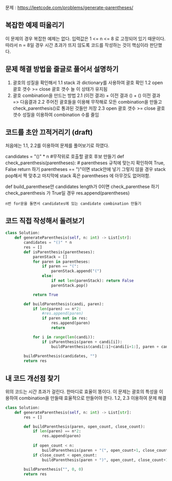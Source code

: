 문제 : https://leetcode.com/problems/generate-parentheses/


## 복잡한 예제 떠올리기
이 문제의 경우 복잡한 예제는 없다. 입력값은 1 <= n <= 8 로 고정되어 있기 때문이다.
따라서 n = 8일 경우 시간 초과가 뜨지 않도록 코드를 작성하는 것이 핵심이라 판단했다.

## 문제 해결 방법을 줄글로 풀어서 설명하기
1. 괄호의 성질을 확인해서 
    1.1 stack 과 dictionary를 사용하여 괄호 확인 
    1.2 open 괄호 갯수 >= close 괄호 갯수 늘 이 상태가 유지됨 
2. 괄호 combination을 만드는 방법
    2.1 (이전 결과) + 이전 결과 () + () 이전 결과 => 다음결과 
    2.2 주어진 괄호들을 이용해 무작해로 모든 combination을 만들고 check_parenthesis()로 통과된 것들만 저장
    2.3 open 괄호 갯수 >= close 괄호 갯수 성질을 이용하여 combination 수를 줄임 

## 코드를 초안 끄적거리기 (draft)
처음에는 1.1, 2.2를 이용하여 문제를 풀어보기로 하였다. 

candidates = "()" * n #무작위로 호출할 괄호 후보 만들기 
def check_parenthesis(parentheses):
    # parentheses 규칙에 맞는지 확인하여 True, False return 하기
    parentheses == ")"이면 stack안에 넣기 
    그렇지 않을 경우 stack pop해서 짝 맞추고 마지막에 stack 혹은 parentheses 에 아무것도 없어야함.

def build_parenthese안
    candidates length가 0이면 check_parenthese 하기 
        check_parenthesis 가 True일 경우
            res.append(parentheses)
    
    n번 for문을 돌면서 candidates에 있는 candidate combination 만들기  
    

## 코드 직접 작성해서 돌려보기

```python
class Solution:
    def generateParenthesis(self, n: int) -> List[str]:
        candidates = "()" * n
        res = []
        def isParenthesis(parentheses):
            parenStack = []
            for paren in parentheses:
                if paren == "(":
                    parenStack.append("(")
                else:
                    if not len(parenStack): return False
                    parenStack.pop() 

            return True

        def buildParenthesis(candi, paren):
            if len(paren) == n*2:
                #res.append(paren)
                if paren not in res: 
                    res.append(paren)
                    return

            for i in range(len(candi)):
                if isParenthesis(paren + candi[i]): 
                    buildParenthesis(candi[:i]+candi[i+1:], paren + candi[i])
        
        buildParenthesis(candidates, "")
        return res
```

## 내 코드 개선점 찾기
위의 코드는 시간 초과가 걸린다. 한마디로 효율이 똥이다. 
이 문제는 괄호의 특성을 이용하여 combination을 만들때 효율적으로 만들어야 한다. 
1.2, 2.3 이용하여 문제 해결 

``` python
class Solution:
    def generateParenthesis(self, n: int) -> List[str]:
        res = []

        def buildParenthesis(paren, open_count, close_count):
            if len(paren) == n*2:
                res.append(paren)
        
            if open_count < n:
                buildParenthesis(paren + "(", open_count+1, close_count)
            if close_count < open_count:
                buildParenthesis(paren + ")", open_count, close_count+1)
        
        buildParenthesis("", 0, 0)
        return res
```